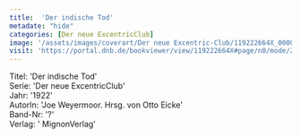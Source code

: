 ```yaml
---
title:  'Der indische Tod'
metadate: "hide"
categories: [Der neue ExcentricClub]
image: '/assets/images/coverart/Der neue Excentric-Club/119222664X_00000010.jpg'
visit: 'https://portal.dnb.de/bookviewer/view/119222664X#page/n0/mode/2up'
---
```

Titel: 'Der indische Tod' <br>
Serie: 'Der neue ExcentricClub' <br>
Jahr: '1922' <br>
AutorIn: 'Joe Weyermoor. Hrsg. von Otto Eicke' <br>
Band-Nr: '?' <br>
Verlag: ' MignonVerlag'